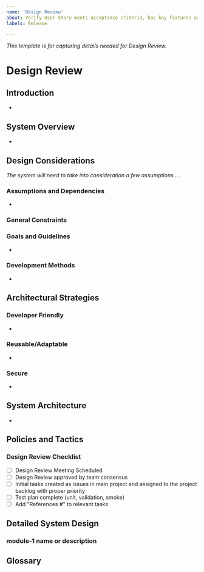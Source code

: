 ```yaml
---
name: 'Design Review'
about: Verify User Story meets acceptance criteria, has key features and meets Definition of Done
labels: Release

---
```


_This template is for capturing details needed for Design Review._  

# Design Review

## Introduction

-

## System Overview

-

## Design Considerations

_The system will need to take into consideration a few assumptions ...._

### Assumptions and Dependencies

-

### General Constraints

### Goals and Guidelines

- 

### Development Methods

- 

## Architectural Strategies

### Developer Friendly

-

### Reusable/Adaptable

-

### Secure

-

## System Architecture

- 

## Policies and Tactics

### Design Review Checklist

- [ ] Design Review Meeting Scheduled
- [ ] Design Review approved by team consensus
- [ ] Initial tasks created as issues in main project and assigned to the project backlog with proper priority
- [ ] Test plan complete (unit, validation, smoke)
- [ ] Add "References #<issue number>" to relevant tasks

## Detailed System Design

### module-1 name or description

## Glossary
